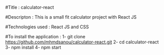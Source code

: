 #Title : calculator-react 


#Descripton : This is a small fit calculator project with React JS

#Technologies used : React JS and CSS 


#To install the application :
  1- git clone https://github.com/mhmdsanou/calculator-react.git
  2- cd calculator-react
  3- npm install
  4- npm start

